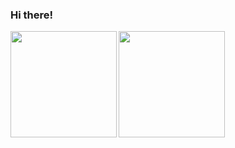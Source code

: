 ### Hi there!
<a href="https://github.com/Miku-U">
  <img align="left" height="170px" src="https://github-readme-stats.vercel.app/api?username=Miku-U&count_private=true&show_icons=true&theme=dracula"/>
</a>
<a href="https://github.com/Miku-U">
  <img align="left" height="170px" src="https://github-readme-stats.vercel.app/api/top-langs/?username=Miku-U&layout=compact&theme=dracula" />
</a>
